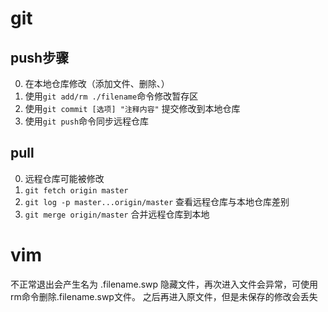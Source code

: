 # git
## push步骤
0. 在本地仓库修改（添加文件、删除、）
1. 使用`git add/rm ./filename`命令修改暂存区
2. 使用`git commit [选项] "注释内容"` 提交修改到本地仓库
3. 使用`git push`命令同步远程仓库

## pull
0. 远程仓库可能被修改
1. `git fetch origin master`
2. `git log -p master...origin/master` 查看远程仓库与本地仓库差别
3. `git merge origin/master` 合并远程仓库到本地

# vim
不正常退出会产生名为 .filename.swp 隐藏文件，再次进入文件会异常，可使用rm命令删除.filename.swp文件。
之后再进入原文件，但是未保存的修改会丢失

